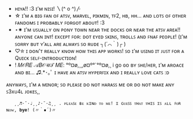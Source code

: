 - ʜɪʏᴀ!! :3 ɪ'ᴍ ɴɪꜱɪ! 〵(^ o ^)〴
- ☆ ɪ'ᴍ ᴀ ʙɪɢ ꜰᴀɴ ᴏꜰ ᴀᴛꜱᴠ, ᴍᴀʀᴠᴇʟ, ᴘɪᴋᴍɪɴ, ᴛꜰ2, ʜʙ, ʜʜ... ᴀɴᴅ ʟᴏᴛꜱ ᴏꜰ ᴏᴛʜᴇʀ ꜰᴀɴᴅᴏᴍꜱ ɪ ᴘʀᴏʙᴀʙʟʏ ꜰᴏʀɢᴏᴛ ᴀʙᴏᴜᴛ! :3
- ⋆✷ ɪ'ᴍ ᴜꜱᴜᴀʟʟʏ ᴏɴ ᴘᴏɴʏ ᴛᴏᴡɴ ɴᴇᴀʀ ᴛʜᴇ ᴅᴏᴄᴋꜱ ᴏʀ ɴᴇᴀʀ ᴛʜᴇ ᴀᴛꜱᴠ ᴀʀᴇᴀ!! ᴀɴʏᴏɴᴇ ᴄᴀɴ ɪɴᴛ! ᴇxᴄᴇᴘᴛ ꜰᴏʀ: ᴅᴏᴛ ᴇʏᴇᴅ ꜱᴋɪɴꜱ, ᴛʀᴏʟʟꜱ ᴀɴᴅ ꜰɴᴀꜰ ᴘᴇᴏᴘʟᴇ! (ɪ'ᴍ ꜱᴏʀʀʏ ʙᴜᴛ ʏ'ᴀʟʟ ᴀʀᴇ ᴀʟᴡᴀʏꜱ ꜱᴏ ʀᴜᴅᴇ ┐(´⌒｀)┌ )
- ♡✮ ɪ ᴅᴏɴ'ᴛ ʀᴇᴀʟʟʏ ᴋɴᴏᴡ ʜᴏᴡ ᴛʜɪꜱ ᴀᴘᴘ ᴡᴏʀᴋꜱ! ꜱᴏ ɪ'ᴍ ᴜꜱɪɴɢ ɪᴛ ᴊᴜꜱᴛ ꜰᴏʀ ᴀ Qᴜɪᴄᴋ ꜱᴇʟꜰ-ɪɴᴛʀᴏᴅᴜᴄᴛɪᴏɴ!
- ! 𝑀𝒪𝑅𝐸 𝒜𝐵𝒪𝒰𝒯 𝑀𝐸:         °º¤ø,¸¸,ø¤º°`°º¤ø,¸
   i go ɢᴏ ʙʏ ꜱʜᴇ/ʜᴇʀ, ɪ'ᴍ ᴀʀᴏᴀᴄᴇ ᴀɴᴅ ʙɪ...
♫.*･｡ﾟ     ɪ ʜᴀᴠᴇ ᴀɴ ᴀᴛꜱᴠ ʜʏᴘᴇʀꜰɪx ᴀɴᴅ ɪ ʀᴇᴀʟʟʏ ʟᴏᴠᴇ ᴄᴀᴛꜱ :ᴅ

<!-- ★·.·´¯`·.· - ʙʏ ᴛʜᴇ ᴡᴀʏ ᴅᴏɴ'ᴛ ᴍɪɴᴅ ᴍʏ ʙᴀᴅ ᴇɴɢʟɪꜱʜ ꜱᴏᴍᴇᴛɪᴍᴇꜱ, ɪ'ᴍ ɪᴛᴀʟɪᴀɴ ᴊᴜꜱᴛ ꜱᴏ ʏᴏᴜ ᴋɴᴏᴡ!!  <<..•.¸¸•´¯`•.¸¸¤

`•.,¸¸,.•´¯ `•.-_ ɪ ʀᴇᴀʟʟʏ, ʀᴇᴀʟʟʏ, ʀᴇᴀʟʟʏʏʏʏʏʏʏʏ ʀᴇᴀʟʟʏ ʟᴏᴠᴇ ᴀʟʟ ᴏꜰ ᴍʏ ꜰʀɪᴇɴᴅꜱ! :ᴅ  
       ๐·°ᕳ ͠°෴ ͡°ᕲ°·๐         I LOVE YOU ALL EQUALLY (ꜱᴏ ꜱᴏ ꜱᴏ ᴍᴜᴄʜ)
--->  ᴀɴʏᴡᴀʏꜱ, ɪ'ᴍ ᴀ ᴍɪɴᴏʀ; ꜱᴏ ᴘʟᴇᴀꜱᴇ ᴅᴏ ɴᴏᴛ ʜᴀʀᴀꜱꜱ ᴍᴇ ᴏʀ ᴅᴏ ɴᴏᴛ ᴍᴀᴋᴇ ᴀɴʏ ꜱ3xᴜ4ʟ ᴊᴏᴋᴇꜱ,,
       ¸¸♬·¯·♩¸¸♪·¯·♫¸¸ . ᴘʟᴇᴀꜱᴇ ʙᴇ ᴋɪɴᴅ ᴛᴏ ᴍᴇ! ɪ ɢᴜᴇꜱꜱ ᴛʜᴀᴛ ᴛʜɪꜱ ɪꜱ ᴀʟʟ ꜰᴏʀ ɴᴏᴡ, 𝐛𝐲𝐞! (〃｀▪´)〃
